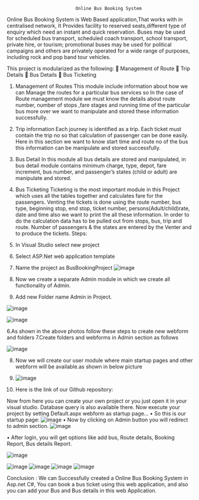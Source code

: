                               Online Bus Booking System 
Online Bus Booking System is Web Based application,That works with in centralised network,
It Provides facility to reserved seats,different type of enquiry which need an instant and quick reservation.
Buses may be used for scheduled bus transport, scheduled coach transport, school transport, private hire, or tourism; promotional buses may be used
for political campaigns and others are privately operated for a wide range of purposes, including rock and pop band tour vehicles.

This project is modularized as the following:
	Management of Route
	Trip Details
	Bus Details
	Bus Ticketing


1. Management of Routes
    This module include information about  how we can Manage the routes for a particular bus services so   In  the case of Route management module we must know the details about  route number, number  of stops ,fare  stages and running time of  the  particular bus more over we want to manipulate and    stored these information successfully.
2. Trip information
     Each journey is identified as a trip. Each ticket must contain the trip no so that calculation of passenger can be done easily. Here in this section we want to know start time and route no of the bus this information can be manipulate and stored successfully.
3. Bus Detail 
                     In this module all bus details are stored and manipulated, in bus detail module contains minimum charge, type, depot, fare increment, bus number, and passenger’s states (child or adult) are manipulate and stored.
4. Bus Ticketing
          Ticketing is the most important module in this Project which uses all the tables together and calculates fare for the passengers.  Venting the tickets is done using the route number, bus type, beginning stop, end stop, ticket number, persons(Adult/child)rate, date and time  also we want to print the all these information.  In order to do the calculation data has to be pulled out from stops, bus, trip and route. Number of passengers & the states are entered by the Venter and to produce the tickets.
Steps:
1.	In Visual Studio select new project 
2.	Select ASP.Net web application template
3.	Name the project as BusBookingProject
![image](https://github.com/Vickeysaini/Online-Bus-Booking-System/assets/97670943/1a812708-ffc5-43cc-9d1b-a2c64ef4df87)


4.	Now we create a separate Admin module in which we create all functionality of Admin.
5.	Add new Folder name Admin in Project.

![image](https://github.com/Vickeysaini/Online-Bus-Booking-System/assets/97670943/1f29eaa3-f046-401a-aece-c66d552d4daa)


![image](https://github.com/Vickeysaini/Online-Bus-Booking-System/assets/97670943/78c7cf1a-2081-4ca1-aacd-035eb0af39b2)

6.As shown in the above photos follow these steps to create new webform and folders 
7.Create folders and webforms in Admin section as follows

![image](https://github.com/Vickeysaini/Online-Bus-Booking-System/assets/97670943/1140b23e-b2fd-4f66-84f8-209f24d6c270)

8. Now we will create our user module where main startup pages and other webform will be available.as shown in below picture
9. ![image](https://github.com/Vickeysaini/Online-Bus-Booking-System/assets/97670943/d052c400-d7d5-4199-9de4-1871aa341a27)

10. Here is the link of our Github repository:

Now from here you can create your own project or you just open it in your visual studio. Database query is also available there.
Now execute your project by setting Default.aspx webform as startup page...
•	So this is our startup page:
![image](https://github.com/Vickeysaini/Online-Bus-Booking-System/assets/97670943/5cd57a21-f432-4360-aa85-4219f8c927ff)
•	Now by clicking on Admin button you will redirect to admin section.
![image](https://github.com/Vickeysaini/Online-Bus-Booking-System/assets/97670943/805b0a1d-c621-44da-acb5-ad1d7cb09fba)

•	After login, you will get options like add bus, Route details, Booking Report, Bus details Report.

![image](https://github.com/Vickeysaini/Online-Bus-Booking-System/assets/97670943/ca4d5fe7-cac7-4e69-9c50-97d41a6db68d)


![image](https://github.com/Vickeysaini/Online-Bus-Booking-System/assets/97670943/fdb1f87b-aba3-4618-af0a-845fc7dfd907)
![image](https://github.com/Vickeysaini/Online-Bus-Booking-System/assets/97670943/29f490e1-1272-49b1-95cc-1901c2a195d9)
![image](https://github.com/Vickeysaini/Online-Bus-Booking-System/assets/97670943/a0628f70-d18c-46aa-a3ec-bee7cd602015)
![image](https://github.com/Vickeysaini/Online-Bus-Booking-System/assets/97670943/05fd6efa-aec0-44b6-b431-02f3faff74db)

Conclusion : 
We  can Successfully created a Online Bus Booking System in Asp.net C#,
You can book a bus ticket using this web application,
and also you can add your Bus and Bus details in this web Application.



